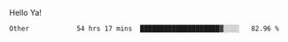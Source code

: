 Hello Ya!

<!--START_SECTION:waka-->

```text
Other            54 hrs 17 mins  ████████████████████▓░░░░   82.96 %
```

<!--END_SECTION:waka-->
